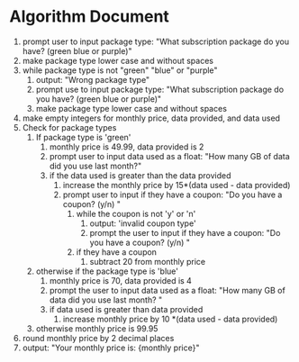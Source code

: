 # Algorithm Document

1. prompt user to input package type: "What subscription package do you have? (green blue or purple)"
2. make package type lower case and without spaces
3. while package type is not "green" "blue" or "purple"
   1. output: "Wrong package type"
   2. prompt use to input package type: "What subscription package do you have? (green blue or purple)"
   3. make package type lower case and without spaces
4. make empty integers for monthly price, data provided, and data used
5. Check for package types
    1. If package type is 'green'
       1. monthly price is 49.99, data provided is 2
       2. prompt user to input data used as a float: "How many GB of data did you use last month?"
       3. if the data used is greater than the data provided
          1. increase the monthly price by 15*(data used - data provided)
          2. prompt user to input if they have a coupon: "Do you have a coupon? (y/n) "
             1. while the coupon is not 'y' or 'n'
                1. output: 'invalid coupon type'
                2. prompt the user to input if they have a coupon: "Do you have a coupon? (y/n) "
             2. if they have a coupon 
                1. subtract 20 from monthly price 
   2. otherwise if the package type is 'blue'
      1. monthly price is 70, data provided is 4
      2. prompt the user to input data used as a float: "How many GB of data did you use last month? "
      3. if data used is greater than data provided
         1. increase monthly price by 10 *(data used - data provided)
   3. otherwise monthly price is 99.95
6. round monthly price by 2 decimal places
7. output: "Your monthly price is: {monthly price}"